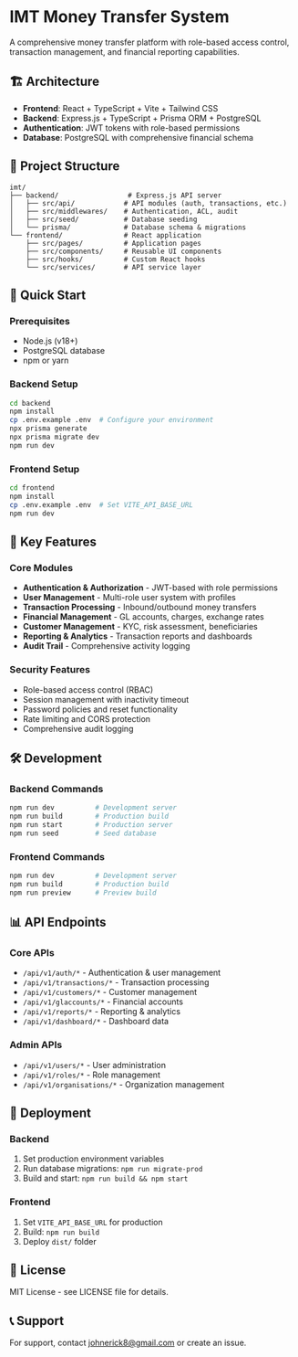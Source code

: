 # IMT Money Transfer System

A comprehensive money transfer platform with role-based access control, transaction management, and financial reporting capabilities.

## 🏗️ Architecture

- **Frontend**: React + TypeScript + Vite + Tailwind CSS
- **Backend**: Express.js + TypeScript + Prisma ORM + PostgreSQL
- **Authentication**: JWT tokens with role-based permissions
- **Database**: PostgreSQL with comprehensive financial schema

## 📁 Project Structure

```
imt/
├── backend/                 # Express.js API server
│   ├── src/api/            # API modules (auth, transactions, etc.)
│   ├── src/middlewares/    # Authentication, ACL, audit
│   ├── src/seed/           # Database seeding
│   └── prisma/             # Database schema & migrations
└── frontend/               # React application
    ├── src/pages/          # Application pages
    ├── src/components/     # Reusable UI components
    ├── src/hooks/          # Custom React hooks
    └── src/services/       # API service layer
```

## 🚀 Quick Start

### Prerequisites

- Node.js (v18+)
- PostgreSQL database
- npm or yarn

### Backend Setup

```bash
cd backend
npm install
cp .env.example .env  # Configure your environment
npx prisma generate
npx prisma migrate dev
npm run dev
```

### Frontend Setup

```bash
cd frontend
npm install
cp .env.example .env  # Set VITE_API_BASE_URL
npm run dev
```

## 🔐 Key Features

### Core Modules

- **Authentication & Authorization** - JWT-based with role permissions
- **User Management** - Multi-role user system with profiles
- **Transaction Processing** - Inbound/outbound money transfers
- **Financial Management** - GL accounts, charges, exchange rates
- **Customer Management** - KYC, risk assessment, beneficiaries
- **Reporting & Analytics** - Transaction reports and dashboards
- **Audit Trail** - Comprehensive activity logging

### Security Features

- Role-based access control (RBAC)
- Session management with inactivity timeout
- Password policies and reset functionality
- Rate limiting and CORS protection
- Comprehensive audit logging

## 🛠️ Development

### Backend Commands

```bash
npm run dev          # Development server
npm run build        # Production build
npm run start        # Production server
npm run seed         # Seed database
```

### Frontend Commands

```bash
npm run dev          # Development server
npm run build        # Production build
npm run preview      # Preview build
```

## 📊 API Endpoints

### Core APIs

- `/api/v1/auth/*` - Authentication & user management
- `/api/v1/transactions/*` - Transaction processing
- `/api/v1/customers/*` - Customer management
- `/api/v1/glaccounts/*` - Financial accounts
- `/api/v1/reports/*` - Reporting & analytics
- `/api/v1/dashboard/*` - Dashboard data

### Admin APIs

- `/api/v1/users/*` - User administration
- `/api/v1/roles/*` - Role management
- `/api/v1/organisations/*` - Organization management

## 🚀 Deployment

### Backend

1. Set production environment variables
2. Run database migrations: `npm run migrate-prod`
3. Build and start: `npm run build && npm start`

### Frontend

1. Set `VITE_API_BASE_URL` for production
2. Build: `npm run build`
3. Deploy `dist/` folder

## 📝 License

MIT License - see LICENSE file for details.

## 📞 Support

For support, contact johnerick8@gmail.com or create an issue.
